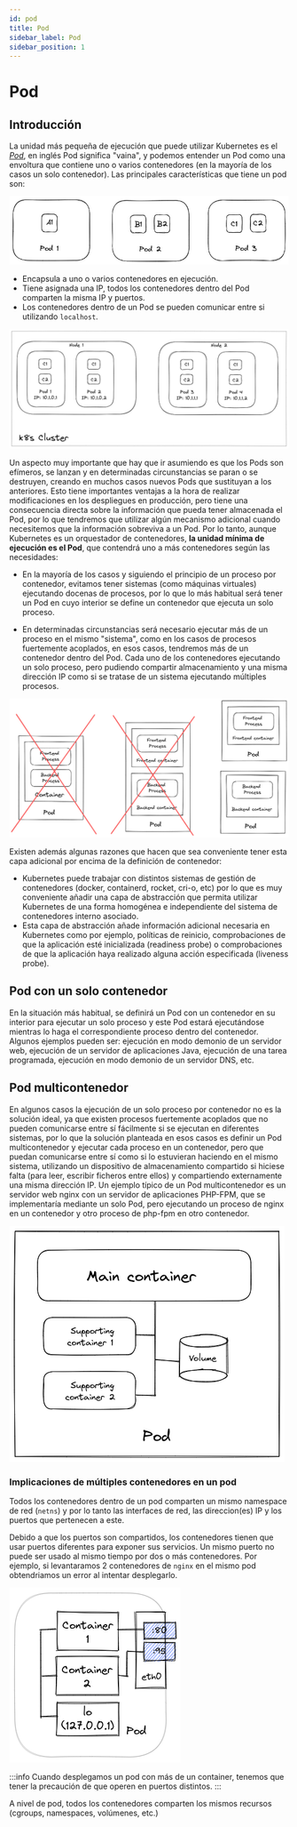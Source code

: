 ```yaml
---
id: pod
title: Pod
sidebar_label: Pod
sidebar_position: 1
---
```


# Pod

## Introducción

La unidad más pequeña de ejecución que puede utilizar Kubernetes es el [*Pod*](https://kubernetes.io/es/docs/concepts/workloads/pods/pod/), en inglés Pod significa "vaina", y podemos entender un Pod como una envoltura que contiene uno o varios contenedores (en la mayoría de los casos un solo contenedor). Las principales características que tiene un pod son:

![](./img/pod-1.png#center)

+ Encapsula a uno o varios contenedores en ejecución. 
+ Tiene asignada una IP, todos los contenedores dentro del Pod comparten la misma IP y puertos. 
+ Los contenedores dentro de un Pod se pueden comunicar entre si utilizando `localhost`. 

![](./img/pod-2.png#center)

Un aspecto muy importante que hay que ir asumiendo es que los Pods son efímeros, se lanzan y en determinadas circunstancias se paran o se destruyen, creando en muchos casos nuevos Pods que sustituyan a los anteriores. Esto tiene importantes ventajas a la hora de realizar modificaciones en los despliegues en producción, pero tiene una consecuencia directa sobre la información que pueda tener almacenada el Pod, por lo que tendremos que utilizar algún mecanismo adicional cuando necesitemos que la información sobreviva a un Pod. Por lo tanto, aunque Kubernetes es un orquestador de contenedores, **la unidad mínima de ejecución es el Pod**, que contendrá uno a más contenedores según las necesidades: 

* En la mayoría de los casos y siguiendo el principio de un proceso por contenedor, evitamos tener sistemas (como máquinas virtuales) ejecutando docenas de procesos, por lo que lo más habitual será tener un Pod en cuyo interior se define un contenedor que ejecuta un solo proceso. 


* En determinadas circunstancias será necesario ejecutar más de un proceso en el mismo "sistema", como en los casos de procesos fuertemente acoplados, en esos casos, tendremos más de un contenedor dentro del Pod. Cada uno de los contenedores ejecutando un solo proceso, pero pudiendo compartir almacenamiento y una misma dirección IP como si se tratase de un sistema ejecutando múltiples procesos.

![](./img/pod-3.png#center)

Existen además algunas razones que hacen que sea conveniente tener esta capa adicional por encima de la definición de contenedor:

* Kubernetes puede trabajar con distintos sistemas de gestión de contenedores (docker, containerd, rocket, cri-o, etc) por lo que es muy conveniente añadir una capa de abstracción que permita utilizar Kubernetes de una forma homogénea e independiente del sistema de contenedores interno asociado. 
* Esta capa de abstracción añade información adicional necesaria en Kubernetes como por ejemplo, políticas de reinicio, comprobaciones de que la aplicación esté inicializada (readiness probe) o comprobaciones de que la aplicación haya realizado alguna acción especificada (liveness probe).

## Pod con un solo contenedor

En la situación más habitual, se definirá un Pod con un contenedor en su interior para ejecutar un solo proceso y este Pod estará ejecutándose mientras lo haga el correspondiente proceso dentro del
contenedor. Algunos ejemplos pueden ser: ejecución en modo demonio de un servidor web, ejecución de un servidor de aplicaciones Java, ejecución de una tarea programada, ejecución en modo demonio de un servidor DNS, etc.

## Pod multicontenedor

En algunos casos la ejecución de un solo proceso por contenedor no es la solución ideal, ya que existen procesos fuertemente acoplados que no pueden comunicarse entre sí fácilmente si se ejecutan en diferentes sistemas, por lo que la solución planteada en esos casos es definir un
Pod multicontenedor y ejecutar cada proceso en un contenedor, pero que puedan comunicarse entre sí como si lo estuvieran haciendo en el mismo sistema, utilizando un dispositivo de almacenamiento compartido si hiciese falta (para leer, escribir ficheros entre ellos) y compartiendo externamente una misma dirección IP. Un ejemplo típico de un Pod multicontenedor es un servidor web nginx con un servidor de aplicaciones PHP-FPM, que se implementaría mediante un solo Pod, pero
ejecutando un proceso de nginx en un contenedor y otro proceso de php-fpm en otro contenedor.

![](./img/pod-4.png#center)

### Implicaciones de múltiples contenedores en un pod

Todos los contenedores dentro de un pod comparten un mismo namespace de red (`netns`) y por lo tanto las interfaces de red, las direccion(es) IP y los  puertos que pertenecen a este. 

Debido a que los puertos son compartidos, los contenedores tienen que usar puertos diferentes para exponer sus servicios. Un mismo puerto no puede ser usado al mismo tiempo por dos o más contenedores. Por ejemplo, si levantaramos 2 contenedores de `nginx` en el mismo pod obtendriamos un error al intentar desplegarlo. 

![](./img/pod-5.png#center)

:::info
Cuando desplegamos un pod con más de un container, tenemos que tener la
precaución de que operen en puertos distintos.
:::


A nivel de pod, todos los contenedores comparten los mismos recursos (cgroups, namespaces, volúmenes, etc.)